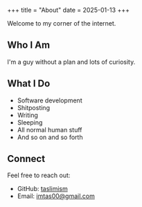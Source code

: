 +++
title = "About"
date = 2025-01-13
+++

Welcome to my corner of the internet.

<!-- more -->

## Who I Am

I'm a guy without a plan and lots of curiosity.

## What I Do

- Software development
- Shitposting
- Writing
- Sleeping
- All normal human stuff
- And so on and so forth

## Connect

Feel free to reach out:

- GitHub: [taslimism](https://github.com/taslimism)
- Email: imtas00@gmail.com
